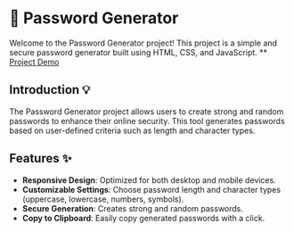 # 🔐 Password Generator

Welcome to the Password Generator project! This project is a simple and secure password generator built using HTML, CSS, and JavaScript.
** [Project Demo](https://abdulrahman-mohamed-amin.github.io/Password-Generator/)
## Introduction 💡

The Password Generator project allows users to create strong and random passwords to enhance their online security. This tool generates passwords based on user-defined criteria such as length and character types.

## Features ✨

- **Responsive Design**: Optimized for both desktop and mobile devices.
- **Customizable Settings**: Choose password length and character types (uppercase, lowercase, numbers, symbols).
- **Secure Generation**: Creates strong and random passwords.
- **Copy to Clipboard**: Easily copy generated passwords with a click.

